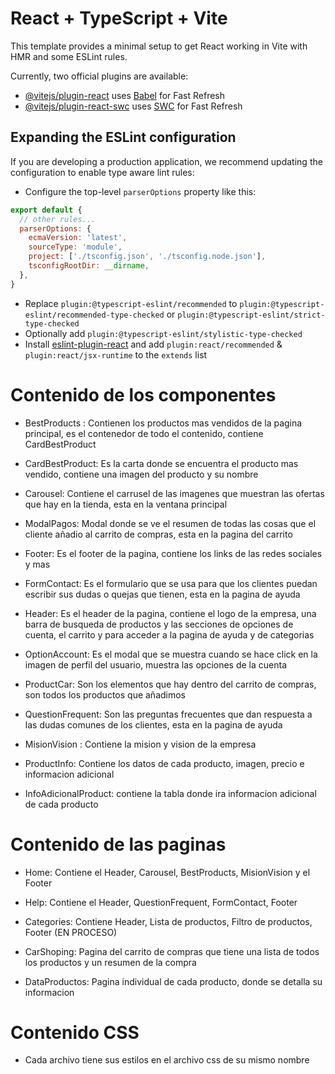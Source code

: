 # React + TypeScript + Vite

This template provides a minimal setup to get React working in Vite with HMR and some ESLint rules.

Currently, two official plugins are available:

- [@vitejs/plugin-react](https://github.com/vitejs/vite-plugin-react/blob/main/packages/plugin-react/README.md) uses [Babel](https://babeljs.io/) for Fast Refresh
- [@vitejs/plugin-react-swc](https://github.com/vitejs/vite-plugin-react-swc) uses [SWC](https://swc.rs/) for Fast Refresh

## Expanding the ESLint configuration

If you are developing a production application, we recommend updating the configuration to enable type aware lint rules:

- Configure the top-level `parserOptions` property like this:

```js
export default {
  // other rules...
  parserOptions: {
    ecmaVersion: 'latest',
    sourceType: 'module',
    project: ['./tsconfig.json', './tsconfig.node.json'],
    tsconfigRootDir: __dirname,
  },
}
```

- Replace `plugin:@typescript-eslint/recommended` to `plugin:@typescript-eslint/recommended-type-checked` or `plugin:@typescript-eslint/strict-type-checked`
- Optionally add `plugin:@typescript-eslint/stylistic-type-checked`
- Install [eslint-plugin-react](https://github.com/jsx-eslint/eslint-plugin-react) and add `plugin:react/recommended` & `plugin:react/jsx-runtime` to the `extends` list

# Contenido de los componentes

 - BestProducts : Contienen los productos mas vendidos de la pagina principal, es el contenedor de todo el contenido, contiene CardBestProduct

 - CardBestProduct: Es la carta donde se encuentra el producto mas vendido, contiene una imagen del producto y su nombre

 - Carousel: Contiene el carrusel de las imagenes que muestran las ofertas que hay en la tienda, esta en la ventana principal

 - ModalPagos: Modal donde se ve el resumen de todas las cosas que el cliente añadio al carrito de compras, esta en la pagina del carrito

 - Footer: Es el footer de la pagina, contiene los links de las redes sociales y mas

 - FormContact: Es el formulario que se usa para que los clientes puedan escribir sus dudas o quejas que tienen, esta en la pagina de ayuda

 - Header: Es el header de la pagina, contiene el logo de la empresa, una barra de busqueda de productos y las secciones de opciones de cuenta, el carrito y para acceder a la pagina de ayuda y de categorias

 - OptionAccount: Es el modal que se muestra cuando se hace click en la imagen de perfil del usuario, muestra las opciones de la cuenta

 - ProductCar: Son los elementos que hay dentro del carrito de compras, son todos los productos que añadimos

 - QuestionFrequent: Son las preguntas frecuentes que dan respuesta a las dudas comunes de los clientes, esta en la pagina de ayuda

 - MisionVision : Contiene la mision y vision de la empresa

 - ProductInfo: Contiene los datos de cada producto, imagen, precio e informacion adicional

 - InfoAdicionalProduct: contiene la tabla donde ira informacion adicional de cada producto

 # Contenido de las paginas

 - Home: Contiene el Header, Carousel, BestProducts, MisionVision y el Footer

 - Help: Contiene el Header, QuestionFrequent, FormContact, Footer

 - Categories: Contiene Header, Lista de productos, Filtro de productos, Footer
 (EN PROCESO)
 
 - CarShoping: Pagina del carrito de compras que tiene una lista de todos los productos y un resumen de la compra

 - DataProductos: Pagina individual de cada producto, donde se detalla su informacion
 
 # Contenido CSS
 - Cada archivo tiene sus estilos en el archivo css de su mismo nombre